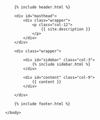 <!DOCTYPE html>
<html>
	<head>
		<script src="https://use.typekit.net/yoq1nsx.js"></script>
		<script>try{Typekit.load({ async: true });}catch(e){}</script>
		<link rel="stylesheet" href="/assets/css/main.css">
	</head>
	<body>

		{% include header.html %}

		<div id="masthead">
			<div class="wrapper">
				<p class="col-12">
					{{ site.description }}
				</p>
			</div>
		</div>

		<div class="wrapper">

			<div id="sidebar" class="col-3">
				{% include sidebar.html %}
			</div>

			<div id="content" class="col-9">
				{{ content }}
			</div>

		</div>

		{% include footer.html %}

	</body>
</html>